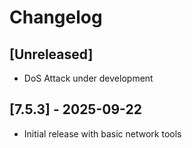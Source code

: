 # Changelog

## [Unreleased]
- DoS Attack under development

## [7.5.3] - 2025-09-22
- Initial release with basic network tools
